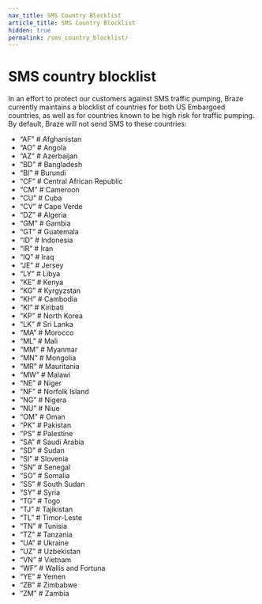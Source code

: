```yaml
---
nav_title: SMS Country Blocklist
article_title: SMS Country Blocklist
hidden: true
permalink: /sms_country_blocklist/ 
---
```


# SMS country blocklist

In an effort to protect our customers against SMS traffic pumping, Braze currently maintains a blocklist of countries for both US Embargoed countries, as well as for countries known to be high risk for traffic pumping. By default, Braze will not send SMS to these countries: 

- “AF” # Afghanistan
- “AO” # Angola
- “AZ” # Azerbaijan
- “BD” # Bangladesh
- “BI” # Burundi
- “CF” # Central African Republic
- “CM” # Cameroon
- “CU” # Cuba
- “CV” # Cape Verde
- “DZ” # Algeria
- “GM” # Gambia
- “GT” # Guatemala
- “ID” # Indonesia
- “IR” # Iran
- “IQ” # Iraq
- “JE” # Jersey
- “LY” # Libya
- “KE” # Kenya
- “KG” # Kyrgyzstan
- “KH” # Cambodia
- “KI” # Kiribati
- “KP” # North Korea
- “LK” # Sri Lanka
- “MA” # Morocco
- “ML” # Mali
- “MM” # Myanmar
- “MN” # Mongolia
- “MR” # Mauritania
- “MW” # Malawi
- “NE” # Niger
- “NF” # Norfolk Island
- “NG” # Nigera
- “NU” # Niue
- “OM” # Oman
- “PK” # Pakistan
- “PS” # Palestine
- “SA” # Saudi Arabia
- “SD” # Sudan
- “SI” # Slovenia
- “SN” # Senegal
- “SO” # Somalia
- “SS” # South Sudan
- “SY” # Syria
- “TG” # Togo
- “TJ” # Tajikistan
- “TL” # Timor-Leste
- “TN” # Tunisia
- “TZ” # Tanzania
- “UA” # Ukraine
- “UZ” # Uzbekistan
- “VN” # Vietnam
- “WF” # Wallis and Fortuna
- “YE” # Yemen
- “ZB” # Zimbabwe
- “ZM” # Zambia
